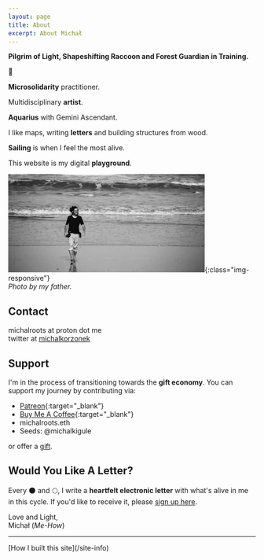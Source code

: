 ```yaml
---
layout: page
title: About
excerpt: About Michał
---
```


<b>Pilgrim of Light, Shapeshifting Raccoon and Forest Guardian in Training.</b>

🌳

**Microsolidarity** practitioner.

Multidisciplinary **artist**.

**Aquarius** with Gemini Ascendant.

I like maps, writing **letters** and building structures from wood. 

**Sailing** is when I feel the most alive.

This website is my digital **playground**.

![Michal Waves](/assets/michal-waves.jpg){:class="img-responsive"}<br>
*Photo by my father.*

## Contact

michalroots at proton dot me<br>
twitter at <a href="https://twitter.com/michalkorzonek" target="_blank"> michalkorzonek</a><br>

## Support 
I'm in the process of transitioning towards the **gift economy**. You can support my journey by contributing via:

- [Patreon](https://www.patreon.com/michalkorzonek){:target="_blank"}
- [Buy Me A Coffee](https://buymeacoffee.com/michalkorzonek){:target="_blank"}
- michalroots.eth
- Seeds: @michalkigule

or offer a [gift](/gift).

## Would You Like A Letter?

Every 🌑 and 🌕, I write a **heartfelt electronic letter** with what's alive in me in this cycle. If you'd like to receive it, please <a href="https://michalkorzonek.substack.com" target="_blank">sign up here</a>.

Love and Light,<br>
Michał (*Me-How*)

<hr>
[How I built this site](/site-info)
